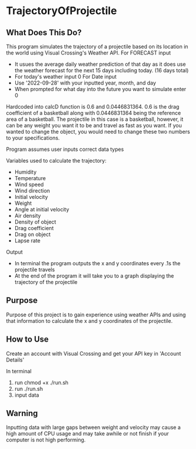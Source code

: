 # TrajectoryOfProjectile
What Does This Do?
-
This program simulates the trajectory of a projectile based on its location in the world using Visual Crossing's Weather API.
 For FORECAST input
 - It usues the average daily weather prediction of that day as it does use the weather forecast for the next 15 days including today. (16 days total)
 - For today's weather input 0
For Date input
- Use '2022-09-28' with your inputted year, month, and day
- When prompted for what day into the future you want to simulate enter 0

Hardcoded into calcD function is 0.6 and 0.0446831364. 0.6 is the drag coefficient of a basketball along with 0.0446831364 being the reference area of a basketball. The projectile in this case is a basketball, however, it can be any weight you want it to be and travel as fast as you want. If you wanted to change the object, you would need to change these two numbers to your specifications.

Program assumes user inputs correct data types

Variables used to calculate the trajectory:
- Humidity
- Temperature
- Wind speed
- Wind direction
- Initial velocity
- Weight
- Angle at initial velocity
- Air density
- Density of object
- Drag coefficient
- Drag on object
- Lapse rate

Output
- In terminal the program outputs the x and y coordinates every .1s the projectile travels
- At the end of the program it will take you to a graph displaying the trajectory of the projectile

Purpose
-
Purpose of this project is to gain experience using weather APIs and
using that information to calculate the x and y coordinates of the projectile.

How to Use
-
Create an account with Visual Crossing and get your API key in 'Account Details'

In terminal
1. run chmod +x ./run.sh
2. run ./run.sh
3. input data

  
Warning
-
Inputting data with large gaps between weight and velocity may cause 
a high amount of CPU usage and may take awhile or not finish if your computer is not high performing.
